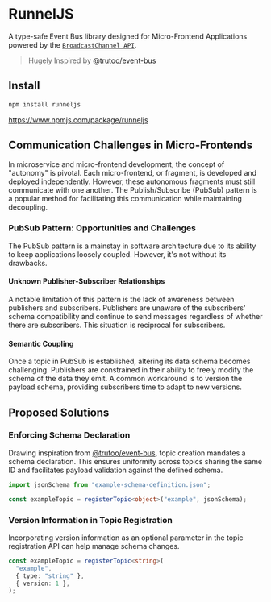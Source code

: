 # RunnelJS

A type-safe Event Bus library designed for Micro-Frontend Applications powered by the [`BroadcastChannel API`](https://developer.mozilla.org/en-US/docs/Web/API/BroadcastChannel).

> Hugely Inspired by [@trutoo/event-bus](https://www.npmjs.com/package/@trutoo/event-bus)

## Install

```sh
npm install runneljs
```

<https://www.npmjs.com/package/runneljs>

## Communication Challenges in Micro-Frontends

In microservice and micro-frontend development, the concept of "autonomy" is pivotal. Each micro-frontend, or fragment, is developed and deployed independently. However, these autonomous fragments must still communicate with one another. The Publish/Subscribe (PubSub) pattern is a popular method for facilitating this communication while maintaining decoupling.

### PubSub Pattern: Opportunities and Challenges

The PubSub pattern is a mainstay in software architecture due to its ability to keep applications loosely coupled. However, it's not without its drawbacks.

#### Unknown Publisher-Subscriber Relationships

A notable limitation of this pattern is the lack of awareness between publishers and subscribers. Publishers are unaware of the subscribers' schema compatibility and continue to send messages regardless of whether there are subscribers. This situation is reciprocal for subscribers.

#### Semantic Coupling

Once a topic in PubSub is established, altering its data schema becomes challenging. Publishers are constrained in their ability to freely modify the schema of the data they emit. A common workaround is to version the payload schema, providing subscribers time to adapt to new versions.

## Proposed Solutions

### Enforcing Schema Declaration

Drawing inspiration from [@trutoo/event-bus](https://www.npmjs.com/package/@trutoo/event-bus), topic creation mandates a schema declaration. This ensures uniformity across topics sharing the same ID and facilitates payload validation against the defined schema.

```ts
import jsonSchema from "example-schema-definition.json";

const exampleTopic = registerTopic<object>("example", jsonSchema);
```

### Version Information in Topic Registration

Incorporating version information as an optional parameter in the topic registration API can help manage schema changes.

```ts
const exampleTopic = registerTopic<string>(
  "example",
  { type: "string" },
  { version: 1 },
);
```
